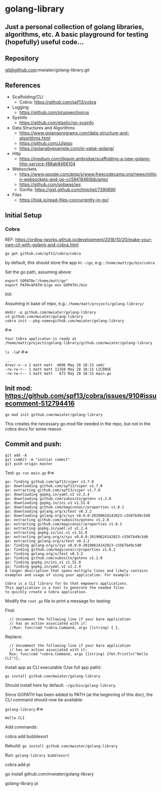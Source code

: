# golang-library

## Just a personal collection of golang libraries, algorithms, etc. A basic playground for testing (hopefully) useful code...

## Repository

git@github.com:mwiater/golang-library.git

## References

* Scaffolding/CLI
  * Cobra: https://github.com/spf13/cobra
* Logging
  * https://github.com/sirupsen/logrus
* SysInfo
  * https://github.com/elastic/go-sysinfo
* Data Structures and Algorithms 
  * https://www.golangprograms.com/data-structure-and-algorithms.html
  * https://github.com/JJ/pigo
  * https://golangbyexample.com/pi-value-golang/
* Http
  * https://medium.com/@javin.ambridge/scaffolding-a-new-golang-http-service-f88ab8466104
* Websockets
  * https://www.google.com/amp/s/www.freecodecamp.org/news/million-websockets-and-go-cc58418460bb/amp/
  * https://github.com/gobwas/ws
  * Gorilla: https://gist.github.com/tmichel/7390690
* Files
  * https://hisk.io/read-files-concurrently-in-go/
 
## Initial Setup

### Cobra

REF: https://ordina-jworks.github.io/development/2018/10/20/make-your-own-cli-with-golang-and-cobra.html

`go get github.com/spf13/cobra/cobra`

by default, this should store the app in: `~/go`, e.g.: `/home/matt/go/bin/cobra`

Set the go path, assuming above:

```
export GOPATH="/home/matt/go"
export PATH=$PATH:$(go env GOPATH)/bin
```

Init:

Assuming in base of repo, e.g.: `/home/matt/projects/golang-library/`

```
mkdir -p github.com/mwiater/golang-library
cd github.com/mwiater/golang-library
cobra init --pkg-name=github.com/mwiater/golang-library
```

#=>

```
Your Cobra applicaton is ready at
/home/matt/projects/golang-library/github.com/mwiater/golang-library
```

`ls -laF` #=>

```
...
drwxr-x--x 2 matt matt  4096 May 28 18:15 cmd/
-rw-rw-r-- 1 matt matt 11358 May 28 18:15 LICENSE
-rw-rw-r-- 1 matt matt   672 May 28 18:15 main.go
```

## Init mod: https://github.com/spf13/cobra/issues/910#issuecomment-512794416

`go mod init github.com/mwiater/golang-library`

This creates the necessary go.mod file needed in the repo, but not in the cobra docs for some reason.

## Commit and push:

```
git add -A
git commit -m "initial commit"
git push origin master 
```

Test: `go run main.go` #=>

```
go: finding github.com/spf13/viper v1.7.0
go: downloading github.com/spf13/viper v1.7.0
go: extracting github.com/spf13/viper v1.7.0
go: downloading gopkg.in/yaml.v2 v2.2.4
go: downloading github.com/subosito/gotenv v1.2.0
go: downloading gopkg.in/ini.v1 v1.51.0
go: downloading github.com/magiconair/properties v1.8.1
go: downloading golang.org/x/text v0.3.2
go: downloading golang.org/x/sys v0.0.0-20190624142023-c5567b49c5d0
go: extracting github.com/subosito/gotenv v1.2.0
go: extracting github.com/magiconair/properties v1.8.1
go: extracting gopkg.in/yaml.v2 v2.2.4
go: extracting gopkg.in/ini.v1 v1.51.0
go: extracting golang.org/x/sys v0.0.0-20190624142023-c5567b49c5d0
go: extracting golang.org/x/text v0.3.2
go: finding golang.org/x/sys v0.0.0-20190624142023-c5567b49c5d0
go: finding github.com/magiconair/properties v1.8.1
go: finding golang.org/x/text v0.3.2
go: finding github.com/subosito/gotenv v1.2.0
go: finding gopkg.in/ini.v1 v1.51.0
go: finding gopkg.in/yaml.v2 v2.2.4
A longer description that spans multiple lines and likely contains
examples and usage of using your application. For example:

Cobra is a CLI library for Go that empowers applications.
This application is a tool to generate the needed files
to quickly create a Cobra application.
```

Modify the `root.go` file to print a message for testing:

Find:

```
  // Uncomment the following line if your bare application
  // has an action associated with it:
  //Run: func(cmd *cobra.Command, args []string) { },
```

Replace:

```
  // Uncomment the following line if your bare application
  // has an action associated with it:
  Run: func(cmd *cobra.Command, args []string) {fmt.Println("Hello CLI")},
```

Install app as CLI executable (Use full app path):

`go install github.com/mwiater/golang-library`

Should install here by default: `~/go/bin/golang-library`.

Since GOPATH has been added to PATH (at the beginning of this doc), the CLI command should now be available:

`golang-library` #=>

`Hello CLI`

Add commands:

cobra add bubblesort

Rebuild: `go install github.com/mwiater/golang-library`

Run: `golang-library bubblesort`

cobra add pi

go install github.com/mwiater/golang-library

golang-library pi
